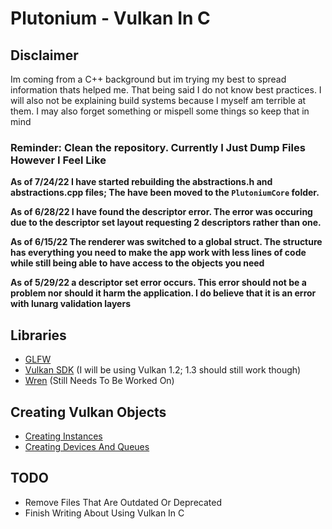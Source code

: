 # Plutonium - Vulkan In C


## Disclaimer
Im coming from a C++ background but im trying my best to spread information thats helped me. That being said I do not know best practices.
I will also not be explaining build systems because I myself am terrible at them.
I may also forget something or mispell some things so keep that in mind

### **Reminder: Clean the repository. Currently I Just Dump Files However I Feel Like**

**As of 7/24/22 I have started rebuilding the abstractions.h and abstractions.cpp files; The have been moved to the `PlutoniumCore` folder.**

**As of 6/28/22 I have found the descriptor error. The error was occuring due to the descriptor set layout requesting 2 descriptors rather than one.**

**As of 6/15/22 The renderer was switched to a global struct. The structure has everything you need to make the app work with less lines of code while still being able to have access to the objects you need**

**As of 5/29/22 a descriptor set error occurs. This error should not be a problem nor should it harm the application. I do believe that it is an error with lunarg validation layers**

## Libraries
- [GLFW](https://www.glfw.org/)
- [Vulkan SDK](https://vulkan.lunarg.com/) (I will be using Vulkan 1.2; 1.3 should still work though)
- [Wren](https://wren.io/) (Still Needs To Be Worked On)

## Creating Vulkan Objects
- [Creating Instances](https://github.com/Bryson-C/Plutonium/blob/main/Instance.md)
- [Creating Devices And Queues](https://github.com/Bryson-C/Plutonium/blob/main/Devices.md)

## TODO
- Remove Files That Are Outdated Or Deprecated
- Finish Writing About Using Vulkan In C
